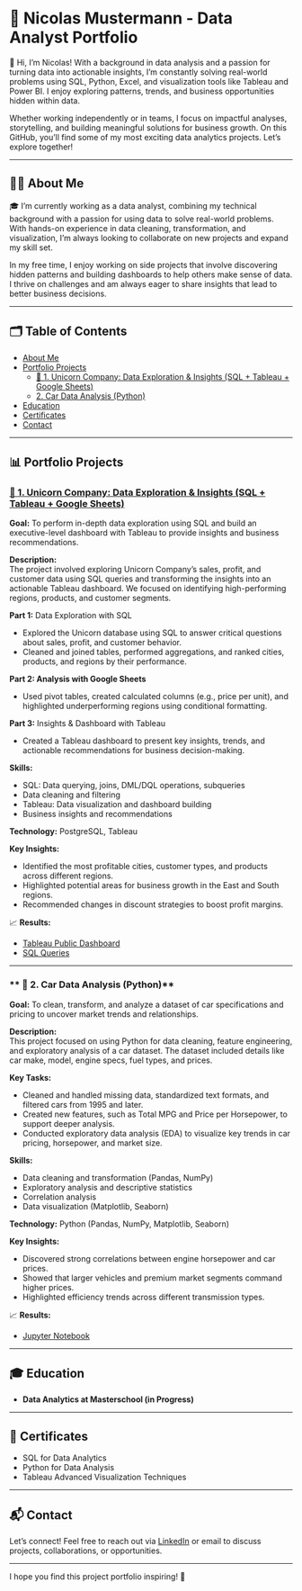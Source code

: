 # 🚀 **Nicolas Mustermann - Data Analyst Portfolio**  

👋 Hi, I’m Nicolas! With a background in data analysis and a passion for turning data into actionable insights, I’m constantly solving real-world problems using SQL, Python, Excel, and visualization tools like Tableau and Power BI. I enjoy exploring patterns, trends, and business opportunities hidden within data.  

Whether working independently or in teams, I focus on impactful analyses, storytelling, and building meaningful solutions for business growth. On this GitHub, you’ll find some of my most exciting data analytics projects. Let’s explore together!  

---

## 👨‍💻 **About Me**  

🎓 I’m currently working as a data analyst, combining my technical background with a passion for using data to solve real-world problems. With hands-on experience in data cleaning, transformation, and visualization, I’m always looking to collaborate on new projects and expand my skill set.  

In my free time, I enjoy working on side projects that involve discovering hidden patterns and building dashboards to help others make sense of data. I thrive on challenges and am always eager to share insights that lead to better business decisions.  

---

## 🗂️ **Table of Contents**  

- [About Me](#about-me)  
- [Portfolio Projects](#portfolio-projects)  
  - [🦄 1. Unicorn Company: Data Exploration & Insights (SQL + Tableau + Google Sheets)](https://github.com/nicomasterschool/unicorn_project)  
  - [2. Car Data Analysis (Python)](https://github.com/nicomasterschool/Data-Analytics-Portfolio/blob/main/README.md#--2-car-data-analysis-python)  
- [Education](#education)  
- [Certificates](#certificates)  
- [Contact](#contact)  

---

## 📊 **Portfolio Projects**  

### **[🦄 1. Unicorn Company: Data Exploration & Insights (SQL + Tableau + Google Sheets)](https://github.com/nicomasterschool/unicorn_project)**  

**Goal:** To perform in-depth data exploration using SQL and build an executive-level dashboard with Tableau to provide insights and business recommendations.  

**Description:**  
The project involved exploring Unicorn Company’s sales, profit, and customer data using SQL queries and transforming the insights into an actionable Tableau dashboard. We focused on identifying high-performing regions, products, and customer segments.  

**Part 1:** Data Exploration with SQL  
- Explored the Unicorn database using SQL to answer critical questions about sales, profit, and customer behavior.  
- Cleaned and joined tables, performed aggregations, and ranked cities, products, and regions by their performance.

**Part 2: Analysis with Google Sheets**  
- Used pivot tables, created calculated columns (e.g., price per unit), and highlighted underperforming regions using conditional formatting.  

**Part 3:** Insights & Dashboard with Tableau  
- Created a Tableau dashboard to present key insights, trends, and actionable recommendations for business decision-making.  

**Skills:**  
- SQL: Data querying, joins, DML/DQL operations, subqueries  
- Data cleaning and filtering  
- Tableau: Data visualization and dashboard building  
- Business insights and recommendations  

**Technology:** PostgreSQL, Tableau  

**Key Insights:**  
- Identified the most profitable cities, customer types, and products across different regions.  
- Highlighted potential areas for business growth in the East and South regions.  
- Recommended changes in discount strategies to boost profit margins.  

📈 **Results:**  
- [Tableau Public Dashboard](#)  
- [SQL Queries](#)  

---

### ** 🚗 2. Car Data Analysis (Python)**  

**Goal:** To clean, transform, and analyze a dataset of car specifications and pricing to uncover market trends and relationships.  

**Description:**  
This project focused on using Python for data cleaning, feature engineering, and exploratory analysis of a car dataset. The dataset included details like car make, model, engine specs, fuel types, and prices.  

**Key Tasks:**  
- Cleaned and handled missing data, standardized text formats, and filtered cars from 1995 and later.  
- Created new features, such as Total MPG and Price per Horsepower, to support deeper analysis.  
- Conducted exploratory data analysis (EDA) to visualize key trends in car pricing, horsepower, and market size.  

**Skills:**  
- Data cleaning and transformation (Pandas, NumPy)  
- Exploratory analysis and descriptive statistics  
- Correlation analysis  
- Data visualization (Matplotlib, Seaborn)  

**Technology:** Python (Pandas, NumPy, Matplotlib, Seaborn)  

**Key Insights:**  
- Discovered strong correlations between engine horsepower and car prices.  
- Showed that larger vehicles and premium market segments command higher prices.  
- Highlighted efficiency trends across different transmission types.  

📈 **Results:**  
- [Jupyter Notebook](#)  

---

## 🎓 **Education**  
- **Data Analytics at Masterschool (in Progress)** 

---

## 📜 **Certificates**  
- SQL for Data Analytics 
- Python for Data Analysis  
- Tableau Advanced Visualization Techniques  

---

## 📬 **Contact**  
Let’s connect! Feel free to reach out via [LinkedIn](https://www.linkedin.com/in/nicolas-mustermann/) or email to discuss projects, collaborations, or opportunities.  

---  

I hope you find this project portfolio inspiring! 🌟
